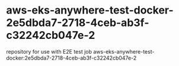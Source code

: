 # aws-eks-anywhere-test-docker-2e5dbda7-2718-4ceb-ab3f-c32242cb047e-2
repository for use with E2E test job aws-eks-anywhere-test-docker:2e5dbda7-2718-4ceb-ab3f-c32242cb047e-2
